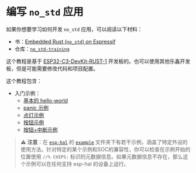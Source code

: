 # 编写 `no_std` 应用
如果你想要学习如何开发 `no_std` 应用，可以阅读以下材料：
- 书：[Embedded Rust (`no_std`) on Espressif][no-std-book]
- 仓库：[`no_std-training`][no-std-repository]

这个教程是基于 [ESP32-C3-DevKit-RUST-1][esp-rust-board] 开发板的。也可以使用其他乐鑫开发板，但是可能需要修改代码和项目配置。

这个教程包含：
* 入门示例：
   * [基本的 hello-world][hello-world]
   * [panic 示例][panic]
   * [点灯示例][blinky]
   * [按钮示例][button]
   * [按钮+中断示例][button-interrupt]

> ⚠️ **注意**：在 [`esp-hal`][esp-hal] 的 [`example`][esp-hal-example] 文件夹下有若干示例，涵盖了特定外设的使用方法。针对特定的某个示例和SOC的兼容性，你可以检查在示例开始的位置使用 `//% CHIPS:` 标识的元数据信息。如果元数据信息不存在，那么这个示例可以在任何支持 esp-hal 的设备上运行。

[no-std-book]: https://esp-rs.github.io/no_std-training/
[no-std-repository]: https://github.com/esp-rs/no_std-training
[esp-rust-board]: https://github.com/esp-rs/esp-rust-board
[hello-world]: https://github.com/esp-rs/no_std-training/tree/main/intro/hello-world
[panic]: https://github.com/esp-rs/no_std-training/tree/main/intro/panic
[blinky]: https://github.com/esp-rs/no_std-training/tree/main/intro/blinky
[button]: https://github.com/esp-rs/no_std-training/tree/main/intro/button
[button-interrupt]: https://github.com/esp-rs/no_std-training/tree/main/intro/button-interrupt
[esp-hal]: https://github.com/esp-rs/esp-hal
[esp-hal-example]: https://github.com/esp-rs/esp-hal/tree/main/examples
